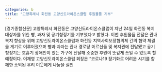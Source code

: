 ```yaml
---
categories: b
title: "고양특례시 화전동 고양신도라이온스클럽 후원물품 기부"
---
```

[경기종합신문] 고양특례시 화전동은 고양신도라이온스클럽이 지난 24일 화전동 복지 대상자를 위한 빵, 과자 및 공기청정기를 기부했다고 밝혔다. 이번 후원물품 전달은 관내 복지 향상을 위해 고양신도라이온스클럽과 화전동 지역사회보장협의체 간의 협약 체결을 계기로 이루어졌으며 빵과 과자는 관내 경로당 어르신들 및 복지관에 전달됐고 공기청정기는 호흡기 장애인이 있는 가구에 전달해 소중한 후원이 뜻깊게 쓰일 수 있도록 할 예정이다. 이재영 고양신도라이온스클럽 회장은 “코로나19 장기화로 어려운 시기를 함께한 소외된 우리 이웃에게 나눔을 실천